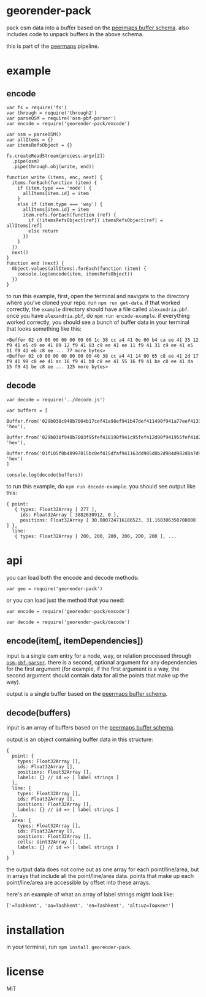 # georender-pack

pack osm data into a buffer based on the [peermaps buffer
schema](https://github.com/peermaps/docs/blob/master/bufferschema.md). also includes
code to unpack buffers in the above schema.

this is part of the [peermaps](https://github.com/peermaps/) pipeline.

# example

## encode

```
var fs = require('fs')
var through = require('through2')
var parseOSM = require('osm-pbf-parser')
var encode = require('georender-pack/encode')
 
var osm = parseOSM()
var allItems = {}
var itemsRefsObject = {}

fs.createReadStream(process.argv[2])
  .pipe(osm)
  .pipe(through.obj(write, end))

function write (items, enc, next) {
  items.forEach(function (item) {
    if (item.type === 'node') {
      allItems[item.id] = item
    }
    else if (item.type === 'way') {
      allItems[item.id] = item
      item.refs.forEach(function (ref) {
        if (!itemsRefsObject[ref]) itemsRefsObject[ref] = allItems[ref]
        else return
      })
    }
  })
  next()
}
function end (next) {
  Object.values(allItems).forEach(function (item) {
    console.log(encode(item, itemsRefsObject))
  })
}
```

to run this example, first, open the terminal and navigate to the directory where you've cloned your
repo. run `npm run get-data`. if that worked correctly, the `example` directory should have a file called `alexandria.pbf`. once you have `alexandria.pbf`, do `npm run encode-example`. if everything worked correctly, you should see a bunch of buffer data in your terminal that looks something like this:

```
<Buffer 02 c0 00 00 00 00 00 00 1c 38 cc a4 41 0e 00 b4 ca ee 41 35 12 f9 41 e5 c9 ee 41 09 12 f9 41 83 c9 ee 41 ee 11 f9 41 31 c9 ee 41 e5 11 f9 41 eb c8 ee ... 77 more bytes>
<Buffer 02 c0 00 00 00 00 00 00 46 38 cc a4 41 14 00 65 c8 ee 41 2d 17 f9 41 99 c8 ee 41 ac 16 f9 41 b0 c8 ee 41 55 16 f9 41 be c8 ee 41 da 15 f9 41 be c8 ee ... 125 more bytes>
```

## decode

```
var decode = require('../decode.js')

var buffers = [
  Buffer.from('029b038c948b7004b17cef41a98ef941b47def411490f941a77eef413391f941f97eef418f91f94100', 'hex'),
  Buffer.from('029b038f948b7003f95fef418190f941c95fef412d90f941955fef41d28ff94100', 'hex'),
  Buffer.from('01f105f0b48997015bc0ef415dfaf941163dd985d8b2d984d982d8a7d98620d8abd8b1d988d8aa00', 'hex')
]

console.log(decode(buffers))
```

to run this example, do `npm run decode-example`. you should see output like
this:

```
{ point:
   { types: Float32Array [ 277 ],
     ids: Float32Array [ 3882630912, 0 ],
     positions: Float32Array [ 30.080724716186523, 31.168306350708008 ] },
  line:
   { types: Float32Array [ 200, 200, 200, 200, 200, 200 ], ...

```

# api

you can load both the encode and decode methods:

`var geo = require('georender-pack')`

or you can load just the method that you need:

`var encode = require('georender-pack/encode')`

`var decode = require('georender-pack/decode')`

## encode(item[, itemDependencies])

input is a single osm entry for a node, way, or relation processed through
[`osm-pbf-parser`](https://www.npmjs.com/package/osm-pbf-parser). there is a
second, optional argument for any dependencies for the first argument (for
example, if the first argument is a way, the second argument should contain data
for all the points that make up the way).

output is a single buffer based on the [peermaps buffer
schema](https://github.com/peermaps/docs/blob/master/bufferschema.md).

## decode(buffers)

input is an array of buffers based on the [peermaps buffer
schema](https://github.com/peermaps/docs/blob/master/bufferschema.md).

output is an object containing buffer data in this structure:

```
{
  point: {
    types: Float32Array [],
    ids: Float32Array [],
    positions: Float32Array [],
    labels: {} // id => [ label strings ]
  },
  line: {
    types: Float32Array [],
    ids: Float32Array [],
    positions: Float32Array [],
    labels: {} // id => [ label strings ]
  },
  area: {
    types: Float32Array [],
    ids: Float32Array [],
    positions: Float32Array [],
    cells: Uint32Array [],
    labels: {} // id => [ label strings ]
  }
}
```

the output data does not come out as one array for each point/line/area, but in arrays that
include all the point/line/area data. points that make up each point/line/area are accessible
by offset into these arrays.

here's an example of what an array of label strings might look like:

```
['=Toshkent', 'aa=Tashkent', 'en=Tashkent', 'alt:uz=Тoшкент']
```

# installation

in your terminal, run `npm install georender-pack`.


# license

MIT

